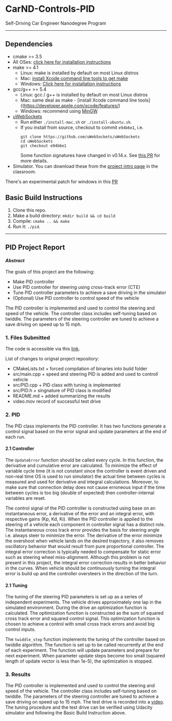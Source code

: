 # CarND-Controls-PID
Self-Driving Car Engineer Nanodegree Program

---

## Dependencies

* cmake >= 3.5
 * All OSes: [click here for installation instructions](https://cmake.org/install/)
* make >= 4.1
  * Linux: make is installed by default on most Linux distros
  * Mac: [install Xcode command line tools to get make](https://developer.apple.com/xcode/features/)
  * Windows: [Click here for installation instructions](http://gnuwin32.sourceforge.net/packages/make.htm)
* gcc/g++ >= 5.4
  * Linux: gcc / g++ is installed by default on most Linux distros
  * Mac: same deal as make - [install Xcode command line tools]((https://developer.apple.com/xcode/features/)
  * Windows: recommend using [MinGW](http://www.mingw.org/)
* [uWebSockets](https://github.com/uWebSockets/uWebSockets)
  * Run either `./install-mac.sh` or `./install-ubuntu.sh`.
  * If you install from source, checkout to commit `e94b6e1`, i.e.
    ```
    git clone https://github.com/uWebSockets/uWebSockets 
    cd uWebSockets
    git checkout e94b6e1
    ```
    Some function signatures have changed in v0.14.x. See [this PR](https://github.com/udacity/CarND-MPC-Project/pull/3) for more details.
* Simulator. You can download these from the [project intro page](https://github.com/udacity/self-driving-car-sim/releases) in the classroom.

There's an experimental patch for windows in this [PR](https://github.com/udacity/CarND-PID-Control-Project/pull/3)

## Basic Build Instructions

1. Clone this repo.
2. Make a build directory: `mkdir build && cd build`
3. Compile: `cmake .. && make`
4. Run it: `./pid`. 


---
## PID Project Report

#### *Abstract*
The goals of this project are the following:

* Make PID controller
* Use PID controller for steering using cross-track error (CTE)
* Tune PID controller parameters to achieve a save driving in the simulator
* (Optional) Use PID controller to control speed of the vehicle

The PID controller is implemented and used to control the steering and speed of the vehicle. The controller class includes self-tuning based on twiddle. The parameters of the steering controller are tuned to achieve a save driving on speed up to 15 mph.

### 1. Files Submitted 

The code is accessible via this [link](https://github.com/YuryBrodskiy/carnd-yury/tree/master/CarND-PID-Control-Project).

List of changes to orignal project repository:

* CMakeLists.txt + forced compilation of binaries into build folder
* src/main.cpp + speed and steering PID is added and used to controll vehicle
* src/PID.cpp  + PID class with tuning is implemented
* src/PID.h + singnature of PID class is modified
* README.md + added summarizing the results
* video.mov record of successful test drive
 
### 2. PID 

The PID class implements the PID controller. It has two functions generate a control signal based on the error signal and update parameters at the end of each run.  

#### 2.1 Controller

The `UpdateError` function should be called every cycle. In this function, the derivative and cumulative error are calculated.  To minimize the effect of variable cycle time (it is not constant since the controller is event driven and non-real time OS is used to run simulator) the actual time between cycles is measured and used for derivative and integral calculations. Moreover, to make sure that connection delay does not cause erroneous input if the time between cycles is too big (double of expected) then controller-internal variables are reset. 

The control signal of the PID controller is constructed using base on an instantaneous error, a derivative of the error and an integral error, with respective gains (Kp, Kd, Ki). When the PID controller is applied to the steering of a vehicle each component in controller signal has a distinct role. The instantaneous cross track error provides the basis for steering angle i.e. always steer to minimize the error. The derivative of the error minimize the overshoot when vehicle lands on the desired trajectory, it also removes oscillatory behavior that would result from pure proportional controller. The integral error correction is typically needed to compensate for static error such as steering wheel miss-alignment. Although this problem is not present in this project, the integral error correction results in better behavior in the curves. When vehicle should be continuously turning the integral error is build up and the controller oversteers in the direction of the turn.

#### 2.1 Tuning

The tuning of the steering PID parameters is set up as a series of independent experiments. The vehicle drives approximately one lap in the simulated environment. During the drive an optimization function is calculated. The optimization function is constructed as the sum of squared cross track error and squared control signal. This optimization function is chosen to achieve a control with small cross track errors and avoid big control inputs.

The `twiddle_step` function implements the tuning of the controller based on twiddle algorithm. The function is set up to be called recurrently at the end of each experiment. The function will update parameters and prepare for next experiment. When parameter update steps become too small (squared length of update vector is less than 1e-5), the optimization is stopped.


### 3. Results

The PID controller is implemented and used to control the steering and speed of the vehicle. The controller class includes self-tuning based on twiddle. The parameters of the steering controller are tuned to achieve a save driving on speed up to 15 mph. The test drive is recorded into a [video](./video.mov). The tuning procedure and the test drive can be verified using Udacity simulator and following the Basic Build Instruction above.
